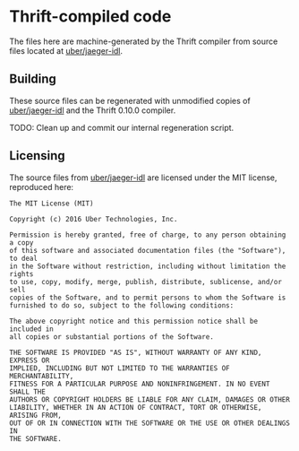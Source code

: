 # Thrift-compiled code

The files here are machine-generated by the Thrift compiler from source files located at [uber/jaeger-idl](https://github.com/uber/jaeger-idl).

## Building

These source files can be regenerated with unmodified copies of [uber/jaeger-idl](https://github.com/uber/jaeger-idl) and the Thrift 0.10.0 compiler.

TODO: Clean up and commit our internal regeneration script.

## Licensing

The source files from [uber/jaeger-idl](https://github.com/uber/jaeger-idl) are licensed under the MIT license, reproduced here:

```
The MIT License (MIT)

Copyright (c) 2016 Uber Technologies, Inc.

Permission is hereby granted, free of charge, to any person obtaining a copy
of this software and associated documentation files (the "Software"), to deal
in the Software without restriction, including without limitation the rights
to use, copy, modify, merge, publish, distribute, sublicense, and/or sell
copies of the Software, and to permit persons to whom the Software is
furnished to do so, subject to the following conditions:

The above copyright notice and this permission notice shall be included in
all copies or substantial portions of the Software.

THE SOFTWARE IS PROVIDED "AS IS", WITHOUT WARRANTY OF ANY KIND, EXPRESS OR
IMPLIED, INCLUDING BUT NOT LIMITED TO THE WARRANTIES OF MERCHANTABILITY,
FITNESS FOR A PARTICULAR PURPOSE AND NONINFRINGEMENT. IN NO EVENT SHALL THE
AUTHORS OR COPYRIGHT HOLDERS BE LIABLE FOR ANY CLAIM, DAMAGES OR OTHER
LIABILITY, WHETHER IN AN ACTION OF CONTRACT, TORT OR OTHERWISE, ARISING FROM,
OUT OF OR IN CONNECTION WITH THE SOFTWARE OR THE USE OR OTHER DEALINGS IN
THE SOFTWARE.
```
